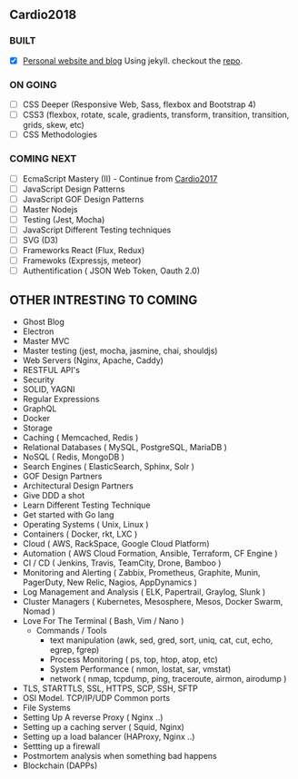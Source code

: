 ## Cardio2018

### BUILT
* [x] [Personal website and blog](https://mwamodojnr.github.io) Using jekyll. checkout the [repo](https://github.com/mwamodojnr/mwamodojnr.github.io).

### ON GOING
* [ ] CSS Deeper (Responsive Web, Sass, flexbox and Bootstrap 4)
* [ ] CSS3 (flexbox, rotate, scale, gradients, transform, transition, transition, grids, skew, etc)
* [ ] CSS Methodologies

### COMING NEXT
* [ ] EcmaScript Mastery (II) - Continue from [Cardio2017](https://github.com/mwamodojnr/Cardio2017)
* [ ] JavaScript Design Patterns
* [ ] JavaScript GOF Design Patterns
* [ ] Master Nodejs
* [ ] Testing (Jest, Mocha)
* [ ] JavaScript Different Testing techniques
* [ ] SVG (D3)
* [ ] Frameworks React (Flux, Redux)
* [ ] Framewoks (Expressjs, meteor)
* [ ] Authentification ( JSON Web Token, Oauth 2.0)

## OTHER INTRESTING T0 COMING

* Ghost Blog
* Electron
* Master MVC
* Master testing (jest, mocha, jasmine, chai, shouldjs)
* Web Servers (Nginx, Apache, Caddy)
* RESTFUL API's
* Security
* SOLID, YAGNI
* Regular Expressions
* GraphQL
* Docker
* Storage
* Caching ( Memcached, Redis )
* Relational Databases ( MySQL, PostgreSQL, MariaDB )
* NoSQL ( Redis, MongoDB )
* Search Engines ( ElasticSearch, Sphinx, Solr )
* GOF Design Partners
* Architectural Design Partners
* Give DDD a shot
* Learn Different Testing Technique
* Get started with Go lang
* Operating Systems ( Unix, Linux )
* Containers ( Docker, rkt, LXC )
* Cloud ( AWS, RackSpace, Google Cloud Platform)
* Automation ( AWS Cloud Formation, Ansible, Terraform, CF Engine )
* CI / CD ( Jenkins, Travis, TeamCity, Drone, Bamboo )
* Monitoring and Alerting ( Zabbix, Prometheus, Graphite, Munin, PagerDuty, New
  Relic, Nagios, AppDynamics )
* Log Management and Analysis ( ELK, Papertrail, Graylog, Slunk )
* Cluster Managers ( Kubernetes, Mesosphere, Mesos, Docker Swarm, Nomad )
* Love For The Terminal ( Bash, Vim / Nano )
  * Commands / Tools
    * text manipulation (awk, sed, gred, sort, uniq, cat, cut, echo, egrep,
      fgrep)
    * Process Monitoring ( ps, top, htop, atop, etc)
    * System Performance ( nmon, lostat, sar, vmstat)
    * network ( nmap, tcpdump, ping, traceroute, airmon, airodump )
* TLS, STARTTLS, SSL, HTTPS, SCP, SSH, SFTP
* OSI Model. TCP/IP/UDP Common ports
* File Systems
* Setting Up A reverse Proxy ( Nginx ..)
* Setting up a caching server ( Squid, Nginx)
* Setting up a load balancer (HAProxy, Nginx ..)
* Settting up a firewall
* Postmortem analysis when something bad happens
* Blockchain (DAPPs)
